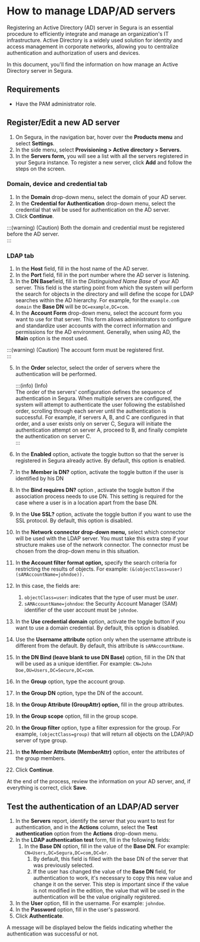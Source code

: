 # How to manage LDAP/AD servers

Registering an Active Directory (AD) server in Segura is an essential procedure to efficiently integrate and manage an organization's IT infrastructure. Active Directory is a widely used solution for identity and access management in corporate networks, allowing you to centralize authentication and authorization of users and devices. 

In this document, you'll find the information on how manage an Active Directory server in Segura.

## Requirements

* Have the PAM administrator role.

## Register/Edit a new AD server

1. On Segura, in the navigation bar, hover over the **Products menu** and select **Settings**.  
2. In the side menu, select **Provisioning \> Active directory \> Servers.**  
3. In the **Servers form,** you will see a list with all the servers registered in your Segura instance. To register a new server, click **Add** and follow the steps on the screen.

### Domain, device and credential tab

1. In the **Domain** drop-down menu, select the domain of your AD server.  
2. In the **Credential for Authentication** drop-down menu, select the credential that will be used for authentication on the AD server.  
3. Click **Continue**.

:::(warning) (Caution)
Both the domain and credential must be registered before the AD server.  
:::

### LDAP tab

1. In the **Host** field, fill in the host name of the AD server.  
2. In the **Port** field, fill in the port number where the AD server is listening.  
3. In the **DN Base**field, fill in the *Distinguished Name Base* of your AD server. This field is the starting point from which the system will perform the search for objects in the directory and will define the scope for LDAP searches within the AD hierarchy. For example, for the `example.com domain` the **Base DN** will be `DC=example,DC=com`.  
4. In the **Account Form** drop-down menu, select the account form you want to use for that server. This form allows administrators to configure and standardize user accounts with the correct information and permissions for the AD environment. Generally, when using AD, the **Main** option is the most used.

:::(warning) (Caution)
The account form must be registered first.  
:::

5. In the **Order** selector, select the order of servers where the authentication will be performed.  
     
   :::(info) (Info)  
   The order of the servers' configuration defines the sequence of authentication in Segura. When multiple servers are configured, the system will attempt to authenticate the user following the established order, scrolling through each server until the authentication is successful. For example, if servers A, B, and C are configured in that order, and a user exists only on server C, Segura will initiate the authentication attempt on server A, proceed to B, and finally complete the authentication on server C.  
   :::  
     
6. In the **Enabled** option, activate the toggle button so that the server is registered in Segura already active. By default, this option is enabled.  
7. In the **Member is DN?** option, activate the toggle button if the user is identified by his DN  
8. In the **Bind requires DN?** option , activate the toggle button if the association process needs to use DN. This setting is required for the case where a user is in a location apart from the base DN.  
9. In the **Use SSL?** option, activate the toggle button if you want to use the SSL protocol. By default, this option is disabled.  
10. In the **Network connector drop-down menu,** select which connector will be used with the LDAP server. You must take this extra step if your structure makes use of the network connector. The connector must be chosen from the drop-down menu in this situation.  
11. In **the Account filter format option,** specify the search criteria for restricting the results of objects. For example: `(&(objectClass=user)(sAMAccountName=johndoe)).`  
12. In this case, the fields are:  
    1. `objectClass=user`: indicates that the type of user must be *user*.  
    2. `sAMAccountName=johndoe`: the Security Account Manager (SAM) identifier of the user account must be `johndoe`.  
13. In the **Use credential domain** option, activate the toggle button if you want to use a domain credential. By default, this option is disabled.  
14. Use the **Username attribute** option only when the username attribute is different from the default. By default, this attribute is `sAMAccountName`.  
15. In **the DN Bind (leave blank to use DN Base)** option, fill in the DN that will be used as a unique identifier. For example: `CN=John Doe,OU=Users,DC=Secure,DC=com`.  
16. In the **Group** option, type the account group.  
17. In **the Group DN** option, type the DN of the account.  
18. In **the Group Attribute (GroupAttr) option,** fill in the group attributes.  
19. In **the Group scope** option, fill in the group scope.  
20. In **the Group filter** option, type a filter expression for the group. For example, `(objectClass=group)` that will return all objects on the LDAP/AD server of type group.  
21. In **the Member Attribute (MemberAttr)** option, enter the attributes of the group members.  
22. Click **Continue**.

At the end of the process, review the information on your AD server, and, if everything is correct, click **Save**.

## Test the authentication of an LDAP/AD server

1. In the **Servers** report, identify the server that you want to test for authentication, and in the **Actions** column, select the **Test authentication** option from the **Actions** drop-down menu.  
2. In the **LDAP authentication test** form, fill in the following fields:  
   1. In the **Base DN** option, fill in the value of the **Base DN**. For example: `CN=Users,DC=Segura,DC=com,DC=br`.  
      1. By default, this field is filled with the base DN of the server that was previously selected.  
      2. If the user has changed the value of the **Base DN** field, for authentication to work, it's necessary to copy this new value and change it on the server. This step is important since if the value is not modified in the edition, the value that will be used in the authentication will be the value originally registered.  
3. In the **User** option, fill in the username. For example: `johndoe`.  
4. In the **Password** option, fill in the user's password.  
5. Click **Authenticate**.

A message will be displayed below the fields indicating whether the authentication was successful or not.  